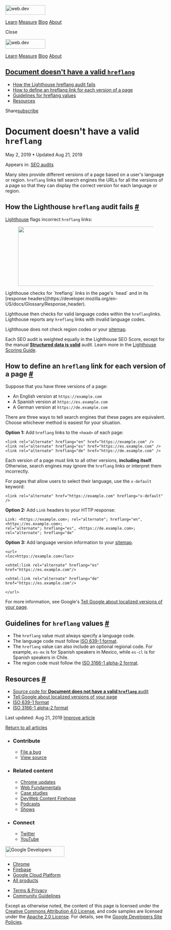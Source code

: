 <a href="/" class="gc-analytics-event header-default__logo-link"><img src="/images/lockup.svg" alt="web.dev" class="header-default__logo" width="125" height="30" /></a>

<a href="/learn/" class="gc-analytics-event header-default__link">Learn</a> <a href="/measure/" class="gc-analytics-event header-default__link">Measure</a> <a href="/blog/" class="gc-analytics-event header-default__link">Blog</a> <a href="/about/" class="gc-analytics-event header-default__link">About</a>

<span class="w-tooltip">Close</span>

<a href="/" class="gc-analytics-event"><img src="/images/lockup.svg" alt="web.dev" class="drawer-default__logo" width="125" height="30" /></a>

<a href="/learn/" class="gc-analytics-event drawer-default__link">Learn</a> <a href="/measure/" class="gc-analytics-event drawer-default__link">Measure</a> <a href="/blog/" class="gc-analytics-event drawer-default__link">Blog</a> <a href="/about/" class="gc-analytics-event drawer-default__link">About</a>

## <a href="#document-doesn&#39;t-have-a-valid-lesscodegreaterhreflanglesscodegreater" class="w-toc__header--link">Document doesn't have a valid <code>hreflang</code></a>

- [How the Lighthouse hreflang audit fails](#how-the-lighthouse-hreflang-audit-fails)
- [How to define an hreflang link for each version of a page](#how-to-define-an-hreflang-link-for-each-version-of-a-page)
- [Guidelines for hreflang values](#guidelines-for-hreflang-values)
- [Resources](#resources)

Share<a href="/newsletter/" class="gc-analytics-event w-actions__fab w-actions__fab--subscribe"><span>subscribe</span></a>

# Document doesn't have a valid `hreflang`

May 2, 2019 <span class="w-author__separator">•</span> Updated Aug 21, 2019

<span class="w-post-signpost__title">Appears in:</span> <a href="/lighthouse-seo" class="w-post-signpost__link">SEO audits</a>

Many sites provide different versions of a page based on a user's language or region. `hreflang` links tell search engines the URLs for all the versions of a page so that they can display the correct version for each language or region.

## How the Lighthouse `hreflang` audit fails <a href="#how-the-lighthouse-hreflang-audit-fails" class="w-headline-link">#</a>

[Lighthouse](https://developers.google.com/web/tools/lighthouse/) flags incorrect `hreflang` links:

<figure><img src="https://web-dev.imgix.net/image/tcFciHGuF3MxnTr1y5ue01OGLBn2/9SqStqAKEC9FyHAC2TRQ.png?auto=format" class="w-screenshot w-screenshot" sizes="(min-width: 800px) 800px, calc(100vw - 48px)" srcset="https://web-dev.imgix.net/image/tcFciHGuF3MxnTr1y5ue01OGLBn2/9SqStqAKEC9FyHAC2TRQ.png?auto=format&amp;w=200 200w, https://web-dev.imgix.net/image/tcFciHGuF3MxnTr1y5ue01OGLBn2/9SqStqAKEC9FyHAC2TRQ.png?auto=format&amp;w=228 228w, https://web-dev.imgix.net/image/tcFciHGuF3MxnTr1y5ue01OGLBn2/9SqStqAKEC9FyHAC2TRQ.png?auto=format&amp;w=260 260w, https://web-dev.imgix.net/image/tcFciHGuF3MxnTr1y5ue01OGLBn2/9SqStqAKEC9FyHAC2TRQ.png?auto=format&amp;w=296 296w, https://web-dev.imgix.net/image/tcFciHGuF3MxnTr1y5ue01OGLBn2/9SqStqAKEC9FyHAC2TRQ.png?auto=format&amp;w=338 338w, https://web-dev.imgix.net/image/tcFciHGuF3MxnTr1y5ue01OGLBn2/9SqStqAKEC9FyHAC2TRQ.png?auto=format&amp;w=385 385w, https://web-dev.imgix.net/image/tcFciHGuF3MxnTr1y5ue01OGLBn2/9SqStqAKEC9FyHAC2TRQ.png?auto=format&amp;w=439 439w, https://web-dev.imgix.net/image/tcFciHGuF3MxnTr1y5ue01OGLBn2/9SqStqAKEC9FyHAC2TRQ.png?auto=format&amp;w=500 500w, https://web-dev.imgix.net/image/tcFciHGuF3MxnTr1y5ue01OGLBn2/9SqStqAKEC9FyHAC2TRQ.png?auto=format&amp;w=571 571w, https://web-dev.imgix.net/image/tcFciHGuF3MxnTr1y5ue01OGLBn2/9SqStqAKEC9FyHAC2TRQ.png?auto=format&amp;w=650 650w, https://web-dev.imgix.net/image/tcFciHGuF3MxnTr1y5ue01OGLBn2/9SqStqAKEC9FyHAC2TRQ.png?auto=format&amp;w=741 741w, https://web-dev.imgix.net/image/tcFciHGuF3MxnTr1y5ue01OGLBn2/9SqStqAKEC9FyHAC2TRQ.png?auto=format&amp;w=845 845w, https://web-dev.imgix.net/image/tcFciHGuF3MxnTr1y5ue01OGLBn2/9SqStqAKEC9FyHAC2TRQ.png?auto=format&amp;w=964 964w, https://web-dev.imgix.net/image/tcFciHGuF3MxnTr1y5ue01OGLBn2/9SqStqAKEC9FyHAC2TRQ.png?auto=format&amp;w=1098 1098w, https://web-dev.imgix.net/image/tcFciHGuF3MxnTr1y5ue01OGLBn2/9SqStqAKEC9FyHAC2TRQ.png?auto=format&amp;w=1252 1252w, https://web-dev.imgix.net/image/tcFciHGuF3MxnTr1y5ue01OGLBn2/9SqStqAKEC9FyHAC2TRQ.png?auto=format&amp;w=1428 1428w, https://web-dev.imgix.net/image/tcFciHGuF3MxnTr1y5ue01OGLBn2/9SqStqAKEC9FyHAC2TRQ.png?auto=format&amp;w=1600 1600w" width="800" height="185" /></figure>Lighthouse checks for `hreflang` links in the page's `head` and in its [response headers](https://developer.mozilla.org/en-US/docs/Glossary/Response_header).

Lighthouse then checks for valid language codes within the `hreflang`links. Lighthouse reports any `hreflang` links with invalid language codes.

Lighthouse does not check region codes or your [sitemap](https://support.google.com/webmasters/answer/156184).

Each SEO audit is weighted equally in the Lighthouse SEO Score, except for the manual **[Structured data is valid](/structured-data)** audit. Learn more in the [Lighthouse Scoring Guide](https://developers.google.com/web/tools/lighthouse/v3/scoring).

## How to define an `hreflang` link for each version of a page <a href="#how-to-define-an-hreflang-link-for-each-version-of-a-page" class="w-headline-link">#</a>

Suppose that you have three versions of a page:

- An English version at `https://example.com`
- A Spanish version at `https://es.example.com`
- A German version at `https://de.example.com`

There are three ways to tell search engines that these pages are equivalent. Choose whichever method is easiest for your situation.

**Option 1:** Add `hreflang` links to the `<head>` of each page:

    <link rel="alternate" hreflang="en" href="https://example.com" />
    <link rel="alternate" hreflang="es" href="https://es.example.com" />
    <link rel="alternate" hreflang="de" href="https://de.example.com" />

Each version of a page must link to all other versions, **including itself**. Otherwise, search engines may ignore the `hreflang` links or interpret them incorrectly.

For pages that allow users to select their language, use the `x-default` keyword:

    <link rel="alternate" href="https://example.com" hreflang="x-default" />

**Option 2:** Add `Link` headers to your HTTP response:

    Link: <https://example.com>; rel="alternate"; hreflang="en", <https://es.example.com>;
    rel="alternate"; hreflang="es", <https://de.example.com>; rel="alternate"; hreflang="de"

**Option 3:** Add language version information to your [sitemap](https://support.google.com/webmasters/answer/156184).

    <url>
    <loc>https://example.com</loc>

    <xhtml:link rel="alternate" hreflang="es"
    href="https://es.example.com"/>

    <xhtml:link rel="alternate" hreflang="de"
    href="https://es.example.com"/>

    </url>

For more information, see Google's [Tell Google about localized versions of your page](https://support.google.com/webmasters/answer/189077).

## Guidelines for `hreflang` values <a href="#guidelines-for-hreflang-values" class="w-headline-link">#</a>

- The `hreflang` value must always specify a language code.
- The language code must follow [ISO 639-1 format](https://wikipedia.org/wiki/List_of_ISO_639-1_codes).
- The `hreflang` value can also include an optional regional code. For example, `es-mx` is for Spanish speakers in Mexico, while `es-cl` is for Spanish speakers in Chile.
- The region code must follow the [ISO 3166-1 alpha-2 format](https://wikipedia.org/wiki/ISO_3166-1_alpha-2).

## Resources <a href="#resources" class="w-headline-link">#</a>

- [Source code for **Document does not have a valid `hreflang`** audit](https://github.com/GoogleChrome/lighthouse/blob/master/lighthouse-core/audits/seo/hreflang.js)
- [Tell Google about localized versions of your page](https://support.google.com/webmasters/answer/189077)
- [ISO 639-1 format](https://wikipedia.org/wiki/List_of_ISO_639-1_codes)
- [ISO 3166-1 alpha-2 format](https://wikipedia.org/wiki/ISO_3166-1_alpha-2)

<span class="w-mr--sm">Last updated: Aug 21, 2019 </span>[Improve article](https://github.com/GoogleChrome/web.dev/blob/master/src/site/content/en/lighthouse-seo/hreflang/index.md)

<a href="/lighthouse-seo" class="gc-analytics-event w-article-navigation__link w-article-navigation__link--back w-article-navigation__link--single">Return to all articles</a>

- ### Contribute

  - <a href="https://github.com/GoogleChrome/web.dev/issues/new?assignees=&amp;labels=bug&amp;template=bug_report.md&amp;title=" class="w-footer__linkbox-link">File a bug</a>
  - <a href="https://github.com/googlechrome/web.dev" class="w-footer__linkbox-link">View source</a>

- ### Related content

  - <a href="https://blog.chromium.org/" class="w-footer__linkbox-link">Chrome updates</a>
  - <a href="https://developers.google.com/web/" class="w-footer__linkbox-link">Web Fundamentals</a>
  - <a href="https://developers.google.com/web/showcase/" class="w-footer__linkbox-link">Case studies</a>
  - <a href="https://devwebfeed.appspot.com/" class="w-footer__linkbox-link">DevWeb Content Firehose</a>
  - <a href="/podcasts/" class="w-footer__linkbox-link">Podcasts</a>
  - <a href="/shows/" class="w-footer__linkbox-link">Shows</a>

- ### Connect

  - <a href="https://www.twitter.com/ChromiumDev" class="w-footer__linkbox-link">Twitter</a>
  - <a href="https://www.youtube.com/user/ChromeDevelopers" class="w-footer__linkbox-link">YouTube</a>

<a href="https://developers.google.com/" class="w-footer__utility-logo-link"><img src="/images/lockup-color.png" alt="Google Developers" class="w-footer__utility-logo" width="185" height="33" /></a>

- <a href="https://developer.chrome.com/" class="w-footer__utility-link">Chrome</a>
- <a href="https://firebase.google.com/" class="w-footer__utility-link">Firebase</a>
- <a href="https://cloud.google.com/" class="w-footer__utility-link">Google Cloud Platform</a>
- <a href="https://developers.google.com/products" class="w-footer__utility-link">All products</a>

<!-- -->

- <a href="https://policies.google.com/" class="w-footer__utility-link">Terms &amp; Privacy</a>
- <a href="/community-guidelines/" class="w-footer__utility-link">Community Guidelines</a>

Except as otherwise noted, the content of this page is licensed under the [Creative Commons Attribution 4.0 License](https://creativecommons.org/licenses/by/4.0/), and code samples are licensed under the [Apache 2.0 License](https://www.apache.org/licenses/LICENSE-2.0). For details, see the [Google Developers Site Policies](https://developers.google.com/terms/site-policies).
